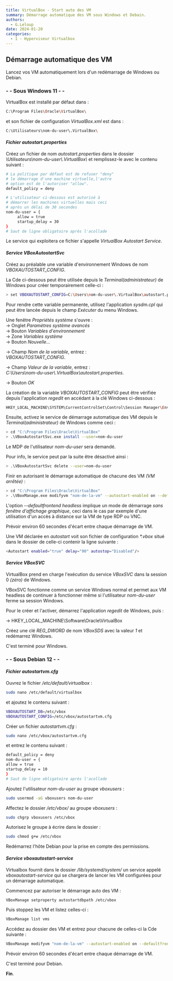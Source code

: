 ```yaml
---
title: VirtualBox - Start auto des VM
summary: Démarrage automatique des VM sous Windows et Debain.
authors: 
  - G.Leloup
date: 2024-01-20
categories: 
  - 1 - Hyperviseur Virtualbox
---
```


## Démarrage automatique des VM

Lancez vos VM automatiquement lors d'un redémarrage de Windows ou Debian.

### - - Sous Windows 11 - -

VirtualBox est installé par défaut dans :

```bash
C:\Program Files\Oracle\VirtualBox\
```

et son fichier de configuration _VirtualBox.xml_ est dans :

```bash
C:\Utilisateurs\nom-du-user\.VirtualBox\
```

#### _Fichier autostart.properties_

Créez un fichier de nom _autostart.properties_ dans le dossier _\Utilisateurs\nom-du-user\\.VirtualBox\\_ et remplissez-le avec le contenu suivant :

```bash
# La politique par défaut est de refuser "deny" 
# le démarrage d'une machine virtuelle,l'autre
# option est de l'autoriser "allow".
default_policy = deny

# L'utilisateur ci-dessous est autorisé à
# démarrer les machines virtuelles mais ceci 
# après un délai de 30 secondes
nom-du-user = {
     allow = true
     startup_delay = 30
}
# Saut de ligne obligatoire après l'acollade
```

Le service qui exploitera ce fichier s'appelle _VirtualBox Autostart Service_.

#### _Service VBoxAutostartSvc_

Créez au préalable une variable d'environnement Windows de nom _VBOXAUTOSTART_CONFIG_.

La Cde ci-dessous peut être utilisée depuis le _Terminal(administrateur)_ de Windows pour créer temporairement celle-ci :

```bash
> set VBOXAUTOSTART_CONFIG=C:\Users\nom-du-user\.VirtualBox\autostart.properties
```

<!-- more -->

Pour rendre cette variable permanente, utilisez l'application _sysdm.cpl_ qui peut être lancée depuis le champ _Exécuter_ du menu Windows.

Une fenêtre _Propriétés système_ s'ouvre :  
-> Onglet _Paramètres système avancés_  
-> Bouton _Variables d'environnement_  
-> Zone _Variables système_  
-> Bouton _Nouvelle..._  

-> Champ _Nom de la variable_, entrez :  
_VBOXAUTOSTART_CONFIG_.

-> Champ _Valeur de la variable_, entrez :  
_C:\Users\nom-du-user\\.VirtualBox\autostart.properties_.

-> Bouton _OK_

La création de la variable _VBOXAUTOSTART_CONFIG_ peut être vérifiée depuis l'application _regedit_ en accédant à la clé Windows ci-dessous :

```bash
HKEY_LOCAL_MACHINE\SYSTEM\CurrentControlSet\Control\Session Manager\Environment
```

Ensuite, activez le service de démarrage automatique des VM depuis le _Terminal(administrateur)_ de Windows comme ceci :

```bash
> cd "C:\Program Files\Oracle\VirtualBox"
> .\VBoxAutostartSvc.exe install --user=nom-du-user
```

Le MDP de l'utilisateur _nom-du-user_ sera demandé.

Pour info, le service peut par la suite être désactivé ainsi :

```bash
> .\VBoxAutostartSvc delete --user=nom-du-user
```

Finir en autorisant le démarrage automatique de chacune des VM _(VM arrêtée)_ :

```bash
> cd "C:\Program Files\Oracle\VirtualBox"
> .\VBoxManage.exe modifyvm "nom-de-la-vm" --autostart-enabled on --defaultfrontend headless --autostart-delay 30
```

L'option _--defaultfrontend headless_ implique un mode de démarrage _sans fenêtre d'affichage graphique_, ceci dans le cas par exemple d'une utilisation d'un accès à distance sur la VM de type RDP ou VNC.

Prévoir environ 60 secondes d'écart entre chaque démarrage de VM.

Une VM déclarée en _autostart_ voit son fichier de configuration _*.vbox_ situé dans le dossier de celle-ci contenir la ligne suivante :

```bash
<Autostart enabled="true" delay="90" autostop="Disabled"/>
```

#### _Service VBoxSVC_

VirtualBox prend en charge l'exécution du service _VBoxSVC_ dans la session 0 _(zéro)_ de Windows.

VBoxSVC fonctionne comme un service Windows normal et permet aux VM headless de continuer à fonctionner même si l'utilisateur _nom-du-user_ ferme sa session Windows.

Pour le créer et l'activer, démarrez l'application _regedit_ de Windows, puis :

-> HKEY_LOCAL_MACHINE\Software\Oracle\VirtualBox

Créez une clé _REG_DWORD_ de nom _VBoxSDS_ avec la valeur _1_ et redémarrez Windows.

C'est terminé pour Windows.

### - - Sous Debian 12 - -

#### _Fichier autostartvm.cfg_

Ouvrez le fichier _/etc/default/virtualbox_ :

```bash
sudo nano /etc/default/virtualbox
```

et ajoutez le contenu suivant :

```bash
VBOXAUTOSTART_DB=/etc/vbox
VBOXAUTOSTART_CONFIG=/etc/vbox/autostartvm.cfg
```

Créer un fichier _autostartvm.cfg_ :

```bash
sudo nano /etc/vbox/autostartvm.cfg
```

et entrez le contenu suivant :

```bash
default_policy = deny
nom-du-user = {
allow = true
startup_delay = 10
}
# Saut de ligne obligatoire après l'acollade
```

Ajoutez l'utilisateur _nom-du-user_ au groupe _vboxusers_ :

```bash
sudo usermod -aG vboxusers nom-du-user
```

Affectez le dossier _/etc/vbox/_ au groupe _vboxusers_ :

```bash
sudo chgrp vboxusers /etc/vbox
```

Autorisez le groupe à écrire dans le dossier :

```bash
sudo chmod g+w /etc/vbox
```

Redémarrez l'hôte Debian pour la prise en compte des permissions.

#### _Service vboxautostart-service_

Virtualbox fournit dans le dossier _/lib/systemd/system/_ un service appelé _vboxautostart-service_ qui se chargera de lancer les VM configurées pour un démarrage automatique.

Commencez par autoriser le démarrage auto des VM :

```bash
VBoxManage setproperty autostartdbpath /etc/vbox
```

Puis stoppez les VM et listez celles-ci :

```bash
VBoxManage list vms
```

Accédez au dossier des VM et entrez pour chacune de celles-ci la Cde suivante :

```bash
VBoxManage modifyvm "nom-de-la-vm" --autostart-enabled on --defaultfrontend headless --autostart-delay 30
```

Prévoir environ 60 secondes d'écart entre chaque démarrage de VM.

C'est terminé pour Debian.

**Fin**.
